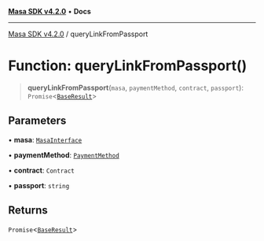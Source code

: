 [**Masa SDK v4.2.0**](../README.md) • **Docs**

***

[Masa SDK v4.2.0](../globals.md) / queryLinkFromPassport

# Function: queryLinkFromPassport()

> **queryLinkFromPassport**(`masa`, `paymentMethod`, `contract`, `passport`): `Promise`\<[`BaseResult`](../interfaces/BaseResult.md)\>

## Parameters

• **masa**: [`MasaInterface`](../interfaces/MasaInterface.md)

• **paymentMethod**: [`PaymentMethod`](../type-aliases/PaymentMethod.md)

• **contract**: `Contract`

• **passport**: `string`

## Returns

`Promise`\<[`BaseResult`](../interfaces/BaseResult.md)\>

